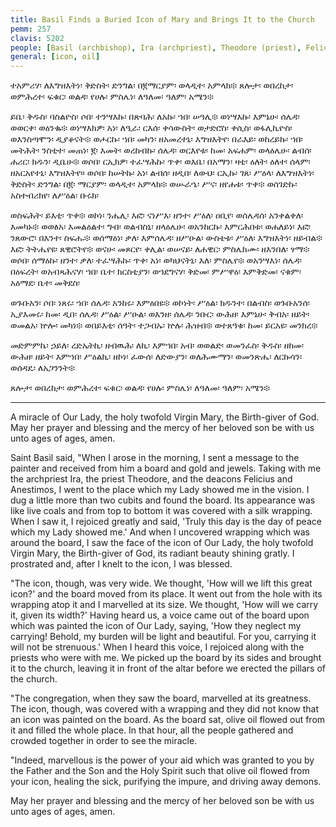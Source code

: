```yaml
---
title: Basil Finds a Buried Icon of Mary and Brings It to the Church
pemm: 257
clavis: 5202
people: [Basil (archbishop), Ira (archpriest), Theodore (priest), Felicius (deacon), Anestimos (deacon)]
general: [icon, oil]
---
```

ተአምሪሃ፡ ለእግዝእትነ፡ ቅድስት፡ ድንግል፡ በ፪ማርያም፡ ወላዲተ፡ አምላክ፨ ጸሎታ፡ ወበረከታ፡ ወምሕረተ፡ ፍቁር፡ ወልዳ፡ የሀሉ፡ ምስሌነ፡ ለዓለመ፡ ዓለም፡ አሜን፨

ይቤ፡ ቅዱስ፡ ባስልዮስ፡ ሶበ፡ ተንሣእኩ፡ በጽባሕ፡ ለአኩ፡ ኀበ፡ ሠዓሊ፨ ወነሣእኩ፡ እምኔሁ፡ ሰሌዳ፡ ወወርቀ፡ ወዕንቈ፨ ወነሣእክዎ፡ አነ፡ ለዒራ፡ ርእሰ፡ ቀሳውስት፡ ወታድሮስ፡ ቀሲስ፡ ወፋሊኪዮስ፡ ወእንስጣሞን፡ ዲያቆናት፨ ወሖርኩ፡ ኀበ፡ መካን፡ ዘአመረተኒ፡ እግዝእትየ፡ በራእይ፡ ወከረይኩ፡ ኀበ፡ መትሕት፡ ንስቲተ፡ መጠነ፡ ፪፡ እመት፡ ወረከብኩ፡ ሰሌዳ፡ ወርእየቱ፡ ከመ፡ አፍሐም፡ ወላዕሌሁ፡ ልብሰ፡ ሐሪር፡ ክዱን፡ ዲቤሁ፨ ወሶበ፡ ርኢክዎ፡ ተፈሣሕኩ፡ ጥቀ፡ ወእቤ፡ በአማን፡ ዛቲ፡ ዕለት፡ ዕለተ፡ ሰላም፡ ዘአርአየተኒ፡ እግዝእትየ። ወሶበ፡ ከሠትኩ፡ አነ፡ ልብሰ፡ ዘዲበ፡ ለውህ፡ ርኢኩ፡ ገጸ፡ ሥዕላ፡ ለእግዝእትነ፡ ቅድስት፡ ድንግል፡ በ፪፡ ማርያም፡ ወላዲተ፡ አምላክ፨ ወሡራኄ፡ ሥና፡ ዘየሐቱ፡ ጥቀ፨ ወሰገድኩ፡ አስተብሪክየ፡ ለሥዕል፡ ቡሩክ፡

ወስፍሕት፡ ይእቲ፡ ጥቀ፨ ወኮነ፡ ንሔሊ፡ እፎ፡ ናነሥእ፡ ዘንተ፡ ሥዕለ፡ ዐቢየ፡ ወሰሌዳሰ፡ አንቀልቀለ፡ እመካኑ፨ ወወፅአ፡ እመልዕልተ፡ ግብ፡ ወልብስኒ፡ ዘላዕሌሁ፡ ወአንከርኩ፡ እምርሕበቱ፡ ወሐለይነ፡ እፎ፡ ንጸውሮ፡ በእንተ፡ ስፍሑ፨ ወሰማዕነ፡ ቃለ፡ እምሰሌዳ፡ ዘሥዑል፡ ውስቴቱ፡ ሥዕለ፡ እግዝእትነ፡ ዘይብል፨ እፎ፡ ትትሔየዩ፡ ጸዊሮትየ፨ ወናሁ፡ መጾርየ፡ ቀሊል፡ ወሠናይ፡ ለሐዊር፡ ምስሌክሙ፡ ዘእንበለ፡ ፃማ፨ ወሶበ፡ ሰማዕኩ፡ ዘንተ፡ ቃለ፡ ተፈሣሕኩ፡ ጥቀ፡ አነ፡ ወካህናትኒ፡ እለ፡ ምስሌየ፨ ወአንሣእነ፡ ሰሌዳ፡ በዕፍረት፡ ወአብጻሕናሃ፡ ኀበ፡ ቤተ፡ ክርስቲያን፡ ወኀደግናሃ፡ ቅድመ፡ ምሥዋዕ፡ እምቅድመ፡ ናቁም፡ አዕማደ፡ ቤተ፡ መቅደስ፡

ወጉቡአን፡ ሶበ፡ ነጸሩ፡ ኀበ፡ ሰሌዳ፡ አንከሩ፡ እምዕበዩ፨ ወኮነት፡ ሥዕል፡ ክዱንተ፡ በልብስ፡ ወጉቡአንሰ፡ ኢያእመሩ፡ ከመ፡ ዲበ፡ ሰሌዳ፡ ሥዕል፡ ሥዑል፡ ወእንዘ፡ ሰሌዳ፡ ንቡር፡ ውሕዘ፡ እምኔሁ፡ ቅብአ፡ ዘይት፡ ወመልአ፡ ኵሎ፡ መካነ፨ ወበይእቲ፡ ሰዓት፡ ተጋብኡ፡ ኵሉ፡ ሕዝብ፨ ወተጸዓቁ፡ ከመ፡ ይርአዩ፡ መንክረ፨

መድምምኬ፡ ኃይለ፡ ረድኤትኪ፡ ዘብዉሕ፡ ለኪ፡ እምኀበ፡ አብ፡ ወወልድ፡ ወመንፈስ፡ ቅዱስ፡ ዘከመ፡ ውሕዘ፡ ዘይት፡ እምኀበ፡ ሥዕልኪ፡ ዘኮነ፡ ፈውሰ፡ ለድውያን፡ ወለሕሙማን፡ ወመንጽሔ፡ ለርኩሳን፡ ወሰዳዴ፡ ለአጋንንት፨

ጸሎታ፡ ወበረከታ፡ ወምሕረተ፡ ፍቁር፡ ወልዳ፡ የሀሉ፡ ምስሌነ፡ ለዓለመ፡ ዓለም፡ አሜን፨

----

A miracle of Our Lady, the holy twofold Virgin Mary, the Birth-giver of God. May her prayer and blessing and the mercy of her beloved son be with us unto ages of ages, amen.

Saint Basil said, "When I arose in the morning, I sent a message to the painter and received from him a board and gold and jewels. Taking with me the archpriest Ira, the priest Theodore, and the deacons Felicius and Anestimos, I went to the place which my Lady showed me in the vision. I dug a little more than two cubits and found the board. Its appearance was like live coals and from top to bottom it was covered with a silk wrapping. When I saw it, I rejoiced greatly and said, 'Truly this day is the day of peace which my Lady showed me.' And when I uncovered wrapping which was around the board, I saw the face of the icon of Our Lady, the holy twofold Virgin Mary, the Birth-giver of God, its radiant beauty shining gratly. I prostrated and, after I knelt to the icon, I was blessed.

"The icon, though, was very wide. We thought, 'How will we lift this great icon?' and the board moved from its place. It went out from the hole with its wrapping atop it and I marvelled at its size. We thought, 'How will we carry it, given its width?' Having heard us, a voice came out of the board upon which was painted the icon of Our Lady, saying, 'How they neglect my carrying! Behold, my burden will be light and beautiful. For you, carrying it will not be strenuous.' When I heard this voice, I rejoiced along with the priests who were with me. We picked up the board by its sides and brought it to the church, leaving it in front of the altar before we erected the pillars of the church.

"The congregation, when they saw the board, marvelled at its greatness. The icon, though, was covered with a wrapping and they did not know that an icon was painted on the board. As the board sat, olive oil flowed out from it and filled the whole place. In that hour, all the people gathered and crowded together in order to see the miracle.

"Indeed, marvellous is the power of your aid which was granted to you by the Father and the Son and the Holy Spirit such that olive oil flowed from your icon, healing the sick, purifying the impure, and driving away demons.

May her prayer and blessing and the mercy of her beloved son be with us unto ages of ages, amen.